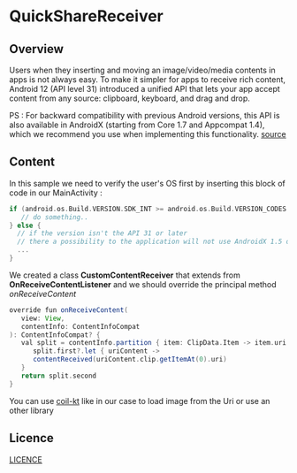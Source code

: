 # QuickShareReceiver

## Overview
Users when they inserting and moving an image/video/media contents in apps is not always easy. To make it simpler for apps to receive rich content, Android 12 (API level 31) introduced a unified API that lets your app accept content from any source: clipboard, keyboard, and drag and drop.

PS : For backward compatibility with previous Android versions, this API is also available in AndroidX (starting from Core 1.7 and Appcompat 1.4), which we recommend you use when implementing this functionality. [source](https://developer.android.com/guide/topics/input/receive-rich-content) 

## Content
In this sample we need to verify the user's OS first by inserting this block of code in our MainActivity :
```groovy
if (android.os.Build.VERSION.SDK_INT >= android.os.Build.VERSION_CODES.S) {
   // do something..
} else {
  // if the version isn't the API 31 or later
  // there a possibility to the application will not use AndroidX 1.5 or later
  ...
}
```

We created a class <b>CustomContentReceiver</b> that extends from <b>OnReceiveContentListener</b> and we should override the principal method <i>onReceiveContent</i>

```groovy
override fun onReceiveContent(
   view: View,
   contentInfo: ContentInfoCompat
): ContentInfoCompat? {
   val split = contentInfo.partition { item: ClipData.Item -> item.uri != null }
      split.first?.let { uriContent ->
      contentReceived(uriContent.clip.getItemAt(0).uri)
   }
   return split.second
}
```

You can use [coil-kt](https://github.com/coil-kt/coil) like in our case to load image from the Uri or use an other library

## Licence

[LICENCE](https://github.com/tahajadid/QuickShareReceiver/blob/main/LICENSE)
